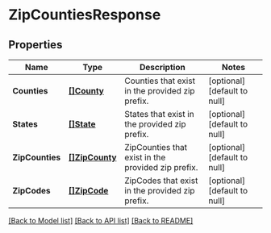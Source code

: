 # ZipCountiesResponse

## Properties
Name | Type | Description | Notes
------------ | ------------- | ------------- | -------------
**Counties** | [**[]County**](County.md) | Counties that exist in the provided zip prefix. | [optional] [default to null]
**States** | [**[]State**](State.md) | States that exist in the provided zip prefix. | [optional] [default to null]
**ZipCounties** | [**[]ZipCounty**](ZipCounty.md) | ZipCounties that exist in the provided zip prefix. | [optional] [default to null]
**ZipCodes** | [**[]ZipCode**](ZipCode.md) | ZipCodes that exist in the provided zip prefix. | [optional] [default to null]

[[Back to Model list]](../README.md#documentation-for-models) [[Back to API list]](../README.md#documentation-for-api-endpoints) [[Back to README]](../README.md)


